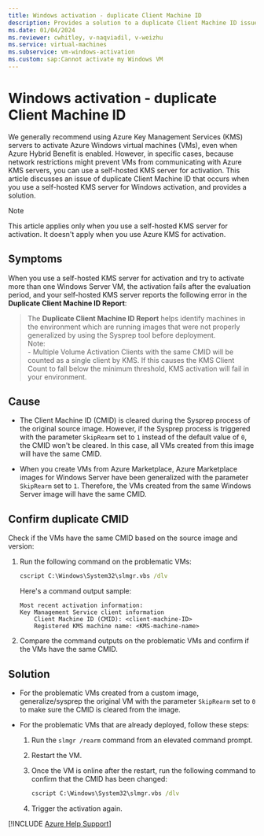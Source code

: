 ```yaml
---
title: Windows activation - duplicate Client Machine ID
description: Provides a solution to a duplicate Client Machine ID issue that occurs when you use a self-hosted Key Management Services (KMS) server for Windows activation.
ms.date: 01/04/2024
ms.reviewer: cwhitley, v-naqviadil, v-weizhu
ms.service: virtual-machines
ms.subservice: vm-windows-activation
ms.custom: sap:Cannot activate my Windows VM
---
```

# Windows activation - duplicate Client Machine ID

We generally recommend using Azure Key Management Services (KMS) servers to activate Azure Windows virtual machines (VMs), even when Azure Hybrid Benefit is enabled. However, in specific cases, because network restrictions might prevent VMs from communicating with Azure KMS servers, you can use a self-hosted KMS server for activation. This article discusses an issue of duplicate Client Machine ID that occurs when you use a self-hosted KMS server for Windows activation, and provides a solution.

> [!NOTE]
> This article applies only when you use a self-hosted KMS server for activation. It doesn't apply when you use Azure KMS for activation.

## Symptoms

When you use a self-hosted KMS server for activation and try to activate more than one Windows Server VM, the activation fails after the evaluation period, and your self-hosted KMS server reports the following error in the **Duplicate Client Machine ID Report**:

> The **Duplicate Client Machine ID Report** helps identify machines in the environment which are running images that were not properly generalized by using the Sysprep tool before deployment.  
> Note:  
> \- Multiple Volume Activation Clients with the same CMID will be counted as a single client by KMS. If this causes the KMS Client Count to fall below the minimum threshold, KMS activation will fail in your environment.

## Cause

- The Client Machine ID (CMID) is cleared during the Sysprep process of the original source image. However, if the Sysprep process is triggered with the parameter `SkipRearm` set to `1` instead of the default value of `0`, the CMID won't be cleared. In this case, all VMs created from this image will have the same CMID.

- When you create VMs from Azure Marketplace, Azure Marketplace images for Windows Server have been generalized with the parameter `SkipRearm` set to `1`. Therefore, the VMs created from the same Windows Server image will have the same CMID.

## Confirm duplicate CMID

Check if the VMs have the same CMID based on the source image and version:

1. Run the following command on the problematic VMs:

    ```cmd
    cscript C:\Windows\System32\slmgr.vbs /dlv
    ```

    Here's a command output sample:
    
    ```output
    Most recent activation information:
    Key Management Service client information
        Client Machine ID (CMID): <client-machine-ID>
        Registered KMS machine name: <KMS-machine-name>
    ```

2. Compare the command outputs on the problematic VMs and confirm if the VMs have the same CMID.

## Solution

- For the problematic VMs created from a custom image, generalize/sysprep the original VM with the parameter `SkipRearm` set to `0` to make sure the CMID is cleared from the image.

- For the problematic VMs that are already deployed, follow these steps:

    1. Run the `slmgr /rearm` command from an elevated command prompt.
    2. Restart the VM.
    3. Once the VM is online after the restart, run the following command to confirm that the CMID has been changed:
    
        ```cmd
        cscript C:\Windows\System32\slmgr.vbs /dlv
        ```
    
    4. Trigger the activation again.

[!INCLUDE [Azure Help Support](../../../includes/azure-help-support.md)]
